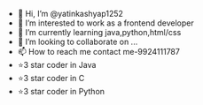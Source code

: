 - 👋 Hi, I’m @yatinkashyap1252
- 👀 I’m interested to work as a frontend developer
- 🌱 I’m currently learning java,python,html/css
- 💞️ I’m looking to collaborate on ...
- 📫 How to reach me contact me-9924111787
- ⭐3 star coder in Java
- ⭐3 star coder in C
- ⭐3 star coder in Python
<!---
yatinkashyap1252/yatinkashyap1252 is a ✨ special ✨ repository because its `README.md` (this file) appears on your GitHub profile.
You can click the Preview link to take a look at your changes.
--->
